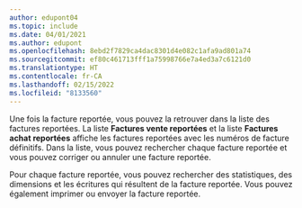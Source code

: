 ```yaml
---
author: edupont04
ms.topic: include
ms.date: 04/01/2021
ms.author: edupont
ms.openlocfilehash: 8ebd2f7829ca4dac8301d4e082c1afa9ad801a74
ms.sourcegitcommit: ef80c461713fff1a75998766e7a4ed3a7c6121d0
ms.translationtype: HT
ms.contentlocale: fr-CA
ms.lasthandoff: 02/15/2022
ms.locfileid: "8133560"
---
```

Une fois la facture reportée, vous pouvez la retrouver dans la liste des factures reportées. La liste **Factures vente reportées** et la liste **Factures achat reportées** affiche les factures reportées avec les numéros de facture définitifs. Dans la liste, vous pouvez rechercher chaque facture reportée et vous pouvez corriger ou annuler une facture reportée.  

Pour chaque facture reportée, vous pouvez rechercher des statistiques, des dimensions et les écritures qui résultent de la facture reportée. Vous pouvez également imprimer ou envoyer la facture reportée.  
